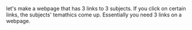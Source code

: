 let's make a webpage that has 3 links to 3 subjects. If you click on certain links, the subjects' temathics come up. Essentially you need 3 links on a webpage.